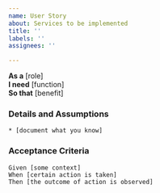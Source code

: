 ```yaml
---
name: User Story
about: Services to be implemented
title: ''
labels: ''
assignees: ''

---
```


**As a** [role]  
**I need** [function]  
**So that** [benefit]  
      
### Details and Assumptions
    * [document what you know]      
   
 ### Acceptance Criteria  
   
 ```gherkin
 Given [some context]
 When [certain action is taken]
 Then [the outcome of action is observed]
 ```

